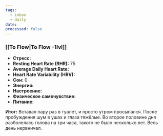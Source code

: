 ```yaml
---
tags:
  - inbox
  - daily
date:
processed: false
---
```


### [[To Flow|To Flow -1lvl]]

- **Стресс:**
- **Resting Heart Rate (RHR):** 75
- **Average Daily Heart Rate:** 
- **Heart Rate Variability (HRV):** 
- **Сон:** 0
- **Энергия:**
- **Настроение:** 
- **Физическое самочувствие:** 
- **Питание:**

**Итог:**
Вставал пару раз в туалет, и просто утром просыпался. После пробуждения шум в ушах и глаза тяжёлые. Во второе половине дня разболелась голова на три часа, такого не было несколько лет. Весь день нервничал.
